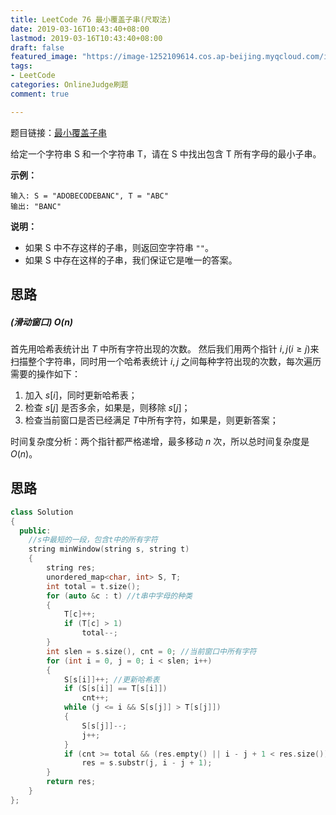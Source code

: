 ```yaml
---
title: LeetCode 76 最小覆盖子串(尺取法)
date: 2019-03-16T10:43:40+08:00
lastmod: 2019-03-16T10:43:40+08:00
draft: false
featured_image: "https://image-1252109614.cos.ap-beijing.myqcloud.com/img/20210508201223.png"
tags:
- LeetCode
categories: OnlineJudge刷题
comment: true

---
```


题目链接：[最小覆盖子串](https://leetcode-cn.com/problems/minimum-window-substring/)

给定一个字符串 S 和一个字符串 T，请在 S 中找出包含 T 所有字母的最小子串。

**示例：**

```
输入: S = "ADOBECODEBANC", T = "ABC"
输出: "BANC"
```

**说明：**

- 如果 S 中不存这样的子串，则返回空字符串 `""`。
- 如果 S 中存在这样的子串，我们保证它是唯一的答案。

## 思路

##### (滑动窗口) $O(n)$

首先用哈希表统计出 $T$ 中所有字符出现的次数。
然后我们用两个指针 $i, j(i \ge j)$来扫描整个字符串，同时用一个哈希表统计 $i, j$ 之间每种字符出现的次数，每次遍历需要的操作如下：

1. 加入 $s[i]$，同时更新哈希表；
2. 检查 $s[j]$ 是否多余，如果是，则移除 $s[j]$；
3. 检查当前窗口是否已经满足 $T​$ 中所有字符，如果是，则更新答案；

时间复杂度分析：两个指针都严格递增，最多移动 $n$ 次，所以总时间复杂度是 $O(n)$。

## 思路

```cpp
class Solution
{
  public:
    //s中最短的一段，包含t中的所有字符
    string minWindow(string s, string t)
    {
        string res;
        unordered_map<char, int> S, T;
        int total = t.size();
        for (auto &c : t) //t串中字母的种类
        {
            T[c]++;
            if (T[c] > 1)
                total--;
        }
        int slen = s.size(), cnt = 0; //当前窗口中所有字符
        for (int i = 0, j = 0; i < slen; i++)
        {
            S[s[i]]++; //更新哈希表
            if (S[s[i]] == T[s[i]])
                cnt++;
            while (j <= i && S[s[j]] > T[s[j]])
            {
                S[s[j]]--;
                j++;
            }
            if (cnt >= total && (res.empty() || i - j + 1 < res.size()))
                res = s.substr(j, i - j + 1);
        }
        return res;
    }
};
```

